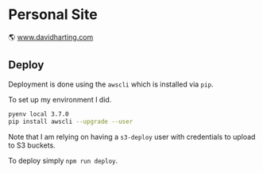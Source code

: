# Personal Site
🌎 www.davidharting.com

## Deploy
Deployment is done using the `awscli` which is installed via `pip`.

To set up my environment I did.

```bash
pyenv local 3.7.0
pip install awscli --upgrade --user
```

Note that I am relying on having a `s3-deploy` user with credentials to upload to S3 buckets.

To deploy simply `npm run deploy`.
